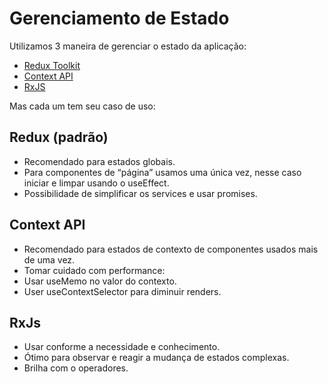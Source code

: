 Gerenciamento de Estado
=======================

Utilizamos 3 maneira de gerenciar o estado da aplicação: 
* [Redux Toolkit](https://redux-toolkit.js.org/)
* [Context API](https://pt-br.reactjs.org/docs/context.html)
* [RxJS](https://rxjs.dev/guide/overview)


Mas cada um tem seu caso de uso: 

## Redux (padrão)
* Recomendado para estados globais.
* Para componentes de “página” usamos uma única vez, nesse caso iniciar e limpar usando o useEffect.
* Possibilidade de simplificar os services e usar promises.

## Context API 
* Recomendado para estados de contexto de componentes usados mais de uma vez.
* Tomar cuidado com performance: 
* Usar useMemo no valor do contexto.
* User useContextSelector para diminuir renders.

## RxJs
* Usar conforme a necessidade e conhecimento.
* Ótimo para observar e reagir a mudança de estados complexas.
* Brilha com o operadores.

